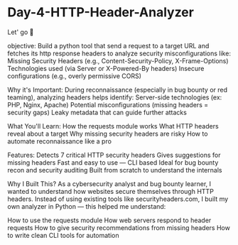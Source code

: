 # Day-4-HTTP-Header-Analyzer
Let' go 🚀

objective: 
Build a python tool that send a request to a target URL and fetches its http response headers to analyze security misconfigurations like:
Missing Security Headers (e.g., Content-Security-Policy, X-Frame-Options)
Technologies used (via Server or X-Powered-By headers)
Insecure configurations (e.g., overly permissive CORS)

Why it's Important:
During reconnaissance (especially in bug bounty or red teaming), analyzing headers helps identify:
Server-side technologies (ex: PHP, Nginx, Apache)
Potential misconfigurations (missing headers = security gaps)
Leaky metadata that can guide further attacks

What You'll Learn:
How the requests module works
What HTTP headers reveal about a target
Why missing security headers are risky
How to automate reconnaissance like a pro

Features:
Detects 7 critical HTTP security headers
Gives suggestions for missing headers
Fast and easy to use — CLI based
Ideal for bug bounty recon and security auditing
Built from scratch to understand the internals

Why I Built This?
As a cybersecurity analyst and bug bounty learner, I wanted to understand how websites secure themselves through HTTP headers. Instead of using existing tools like securityheaders.com, I built my own analyzer in Python — this helped me understand:

How to use the requests module
How web servers respond to header requests
How to give security recommendations from missing headers
How to write clean CLI tools for automation


